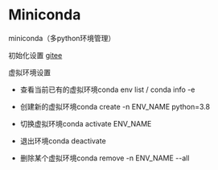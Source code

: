 # Miniconda

miniconda（多python环境管理）		

初始化设置 [gitee](https://gitee.com/kevinzkx/codes/9zhvgidwo57r0bqlf8k2317)	

虚拟环境设置	

- 查看当前已有的虚拟环境conda env list / conda info -e

- 创建新的虚拟环境conda create -n ENV_NAME python=3.8

- 切换虚拟环境conda activate ENV_NAME

- 退出环境conda deactivate

- 删除某个虚拟环境conda remove -n ENV_NAME --all

